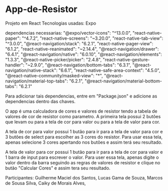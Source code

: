 # App-de-Resistor
Projeto em React 
Tecnologias usadas: Expo

dependencias necessarias: "@expo/vector-icons": "^13.0.0",
    "react-native-paper": "^4.7.2",
    "react-native-screens": "~3.20.0",
    "react-native-tab-view": "^3.0.0",
    "@react-navigation/stack": "6.2.1",
    "react-native-pager-view": "6.1.2",
    "react-native-reanimated": "~2.14.4",
    "@react-navigation/drawer": "6.4.1",
    "@react-navigation/native": "6.0.10",
    "@react-navigation/elements": "1.3.3",
    "@react-native-picker/picker": "2.4.8",
    "react-native-gesture-handler": "~2.9.0",
    "@react-navigation/bottom-tabs": "6.3.1",
    "@react-navigation/native-stack": "6.6.1",
    "react-native-safe-area-context": "4.5.0",
    "@react-native-community/masked-view": "*",
    "@react-navigation/material-top-tabs": "6.2.1",
    "@react-navigation/material-bottom-tabs": "6.2.1"

Para adicionar tais dependencias, entre em "Package.json" e adicione as dependencias dentro das chaves.

O app é uma calculadora de cores e valores de resistor tendo a tabela de valores de cor de resistor como parametro.
A primeira tela possui 2 butões que levam ou para a tela de cor para valor ou para a tela de valor para cor.

A tela de cor para valor possui 1 butão para ir para a tela de valor para cor e 3 butões de select para escolher as 3 cores do resistor.
Para usar essa tela, apenas selecione 3 cores apertando nos butões e assim terá seu resultado.

A tela de valor para cor possui 1 butão para ir para a tela de cor para valor e 1 barra de input para escrever o valor.
Para user essa tela, apenas digite o valor dentro da barra seguindo as regras de valores de resistor e clique no butão "Calcular Cores" e
assim tera seu resultado.

Participantes:
Guilherme Maciel dos Santos,
Lucas Gama de Souza,
Marcos de Sousa Silva,
Caiky de Morais Alves,
